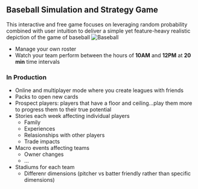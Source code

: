 ## Baseball Simulation and Strategy Game

This interactive and free game focuses on leveraging random probability combined with user intuition to deliver a simple
yet feature-heavy realistic depiction of the game of baseball
![Baseball](https://upload.wikimedia.org/wikipedia/commons/c/c0/Baseball_%28crop%29_transparent.png)

- Manage your own roster
- Watch your team perform between the hours of **10AM** and **12PM** at **20 min** time intervals


### In Production
- Online and multiplayer mode where you create leagues with friends
- Packs to open new cards
- Prospect players: players that have a floor and ceiling...play them more to progress them to their true potential
- Stories each week affecting individual players
  - Family
  - Experiences
  - Relasionships with other players
  - Trade impacts
- Macro events affecting teams
  - Owner changes
  - ...
- Stadiums for each team
  - Differenr dimensions (pitcher vs batter friendly rather than specific dimensions)
